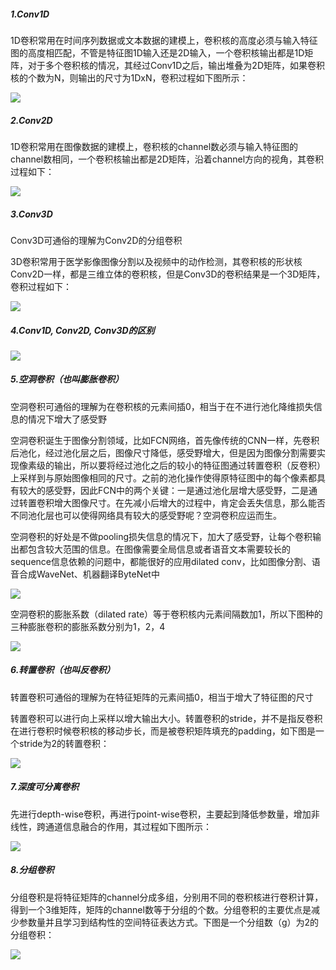 ##### 1.Conv1D

1D卷积常用在时间序列数据或文本数据的建模上，卷积核的高度必须与输入特征图的高度相匹配，不管是特征图1D输入还是2D输入，一个卷积核输出都是1D矩阵，对于多个卷积核的情况，其经过Conv1D之后，输出堆叠为2D矩阵，如果卷积核的个数为N，则输出的尺寸为1DxN，卷积过程如下图所示：

![](image/Conv1D.png)

##### 2.Conv2D

1D卷积常用在图像数据的建模上，卷积核的channel数必须与输入特征图的channel数相同，一个卷积核输出都是2D矩阵，沿着channel方向的视角，其卷积过程如下：

![](image/Conv2D.gif)

##### 3.Conv3D

Conv3D可通俗的理解为Conv2D的分组卷积

3D卷积常用于医学影像图像分割以及视频中的动作检测，其卷积核的形状核Conv2D一样，都是三维立体的卷积核，但是Conv3D的卷积结果是一个3D矩阵，卷积过程如下：

![](image/conv3d.gif)

##### 4.Conv1D, Conv2D, Conv3D的区别

![](image/conv.png)

##### 5.空洞卷积（也叫膨胀卷积）

空洞卷积可通俗的理解为在卷积核的元素间插0，相当于在不进行池化降维损失信息的情况下增大了感受野

空洞卷积诞生于图像分割领域，比如FCN网络，首先像传统的CNN一样，先卷积后池化，经过池化层之后，图像尺寸降低，感受野增大，但是因为图像分割需要实现像素级的输出，所以要将经过池化之后的较小的特征图通过转置卷积（反卷积）上采样到与原始图像相同的尺寸。之前的池化操作使得原特征图中的每个像素都具有较大的感受野，因此FCN中的两个关键：一是通过池化层增大感受野，二是通过转置卷积增大图像尺寸。在先减小后增大的过程中，肯定会丢失信息，那么能否不同池化层也可以使得网络具有较大的感受野呢？空洞卷积应运而生。

空洞卷积的好处是不做pooling损失信息的情况下，加大了感受野，让每个卷积输出都包含较大范围的信息。在图像需要全局信息或者语音文本需要较长的sequence信息依赖的问题中，都能很好的应用dilated conv，比如图像分割、语音合成WaveNet、机器翻译ByteNet中

![](image/astrous_conv.gif)

空洞卷积的膨胀系数（dilated rate）等于卷积核内元素间隔数加1，所以下图种的三种膨胀卷积的膨胀系数分别为1，2，4

![](image/dilated_rate.png)

##### 6.转置卷积（也叫反卷积）

转置卷积可通俗的理解为在特征矩阵的元素间插0，相当于增大了特征图的尺寸

转置卷积可以进行向上采样以增大输出大小。转置卷积的stride，并不是指反卷积在进行卷积时候卷积核的移动步长，而是被卷积矩阵填充的padding，如下图是一个stride为2的转置卷积：

![](image/inverted_conv.gif)

##### 7.深度可分离卷积

先进行depth-wise卷积，再进行point-wise卷积，主要起到降低参数量，增加非线性，跨通道信息融合的作用，其过程如下图所示：

![](image/depth_separate_conv.png)

##### 8.分组卷积

分组卷积是将特征矩阵的channel分成多组，分别用不同的卷积核进行卷积计算，得到一个3维矩阵，矩阵的channel数等于分组的个数。分组卷积的主要优点是减少参数量并且学习到结构性的空间特征表达方式。下图是一个分组数（g）为2的分组卷积：

![](image/group_conv.png)